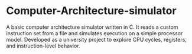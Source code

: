 # Computer-Architecture-simulator
A basic computer architecture simulator written in C. It reads a custom instruction set from a file and simulates execution on a simple processor model. Developed as a university project to explore CPU cycles, registers, and instruction-level behavior.
